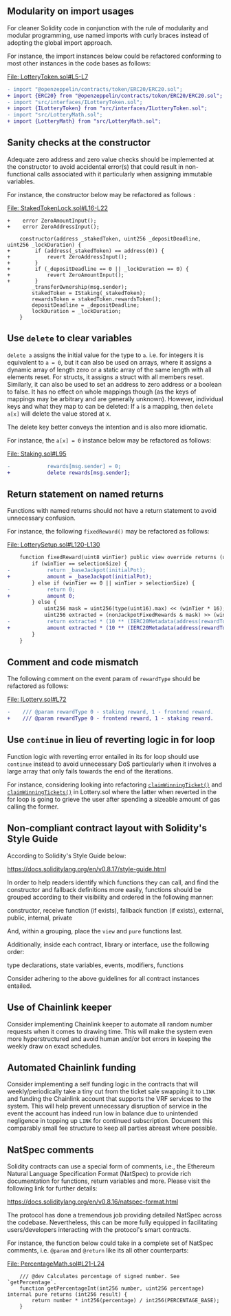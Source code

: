 ## Modularity on import usages
For cleaner Solidity code in conjunction with the rule of modularity and modular programming, use named imports with curly braces instead of adopting the global import approach.

For instance, the import instances below could be refactored conforming to most other instances in the code bases as follows:

[File: LotteryToken.sol#L5-L7](https://github.com/code-423n4/2023-03-wenwin/blob/main/src/LotteryToken.sol#L5-L7)

```diff
- import "@openzeppelin/contracts/token/ERC20/ERC20.sol";
+ import {ERC20} from "@openzeppelin/contracts/token/ERC20/ERC20.sol";
- import "src/interfaces/ILotteryToken.sol";
+ import {ILotteryToken} from "src/interfaces/ILotteryToken.sol";
- import "src/LotteryMath.sol";
+ import {LotteryMath} from "src/LotteryMath.sol";
```
## Sanity checks at the constructor
Adequate zero address and zero value checks should be implemented at the constructor to avoid accidental error(s) that could result in non-functional calls associated with it particularly when assigning immutable variables.

For instance, the constructor below may be refactored as follows  :

[File: StakedTokenLock.sol#L16-L22](https://github.com/code-423n4/2023-03-wenwin/blob/main/src/staking/StakedTokenLock.sol#L16-L22)

```solidity
+    error ZeroAmountInput();
+    error ZeroAddressInput();

    constructor(address _stakedToken, uint256 _depositDeadline, uint256 _lockDuration) {
+        if (address(_stakedToken) == address(0)) {
+            revert ZeroAddressInput();
+        }
+        if (_depositDeadline == 0 || _lockDuration == 0) {
+            revert ZeroAmountInput();
+        }
        _transferOwnership(msg.sender);
        stakedToken = IStaking(_stakedToken);
        rewardsToken = stakedToken.rewardsToken();
        depositDeadline = _depositDeadline;
        lockDuration = _lockDuration;
    }
```
## Use `delete` to clear variables
`delete a` assigns the initial value for the type to `a`. i.e. for integers it is equivalent to `a = 0`, but it can also be used on arrays, where it assigns a dynamic array of length zero or a static array of the same length with all elements reset. For structs, it assigns a struct with all members reset. Similarly, it can also be used to set an address to zero address or a boolean to false. It has no effect on whole mappings though (as the keys of mappings may be arbitrary and are generally unknown). However, individual keys and what they map to can be deleted: If `a` is a mapping, then `delete a[x]` will delete the value stored at x.

The delete key better conveys the intention and is also more idiomatic.

For instance, the `a[x] = 0` instance below may be refactored as follows:

[File: Staking.sol#L95](https://github.com/code-423n4/2023-03-wenwin/blob/main/src/staking/Staking.sol#L95)

```diff
-            rewards[msg.sender] = 0;
+            delete rewards[msg.sender];
```
## Return statement on named returns

Functions with named returns should not have a return statement to avoid unnecessary confusion.

For instance, the following `fixedReward()` may be refactored as follows:

[File: LotterySetup.sol#L120-L130](https://github.com/code-423n4/2023-03-wenwin/blob/main/src/LotterySetup.sol#L120-L130)

```diff
    function fixedReward(uint8 winTier) public view override returns (uint256 amount) {
        if (winTier == selectionSize) {
-            return _baseJackpot(initialPot);
+            amount = _baseJackpot(initialPot);
        } else if (winTier == 0 || winTier > selectionSize) {
-            return 0;
+            amount 0;
        } else {
            uint256 mask = uint256(type(uint16).max) << (winTier * 16);
            uint256 extracted = (nonJackpotFixedRewards & mask) >> (winTier * 16);
-            return extracted * (10 ** (IERC20Metadata(address(rewardToken)).decimals() - 1));
+            amount extracted * (10 ** (IERC20Metadata(address(rewardToken)).decimals() - 1));
        }
    }

```
## Comment and code mismatch
The following comment on the event param of `rewardType` should be refactored as follows:

[File: ILottery.sol#L72](https://github.com/code-423n4/2023-03-wenwin/blob/main/src/interfaces/ILottery.sol#L72)

```diff
-    /// @param rewardType 0 - staking reward, 1 - frontend reward.
+    /// @param rewardType 0 - frontend reward, 1 - staking reward.
```
## Use `continue` in lieu of reverting logic in for loop
Function logic with reverting error entailed in its for loop should use `continue` instead to avoid unnecessary DoS particularly when it involves a large array that only fails towards the end of the iterations.

For instance, considering looking into refactoring [`claimWinningTicket()`](https://github.com/code-423n4/2023-03-wenwin/blob/main/src/Lottery.sol#L170-L176) and [`claimWinningTickets()`](https://github.com/code-423n4/2023-03-wenwin/blob/main/src/Lottery.sol#L263) in Lottery.sol where the latter when reverted in the for loop is going to grieve the user after spending a sizeable amount of gas calling the former.

## Non-compliant contract layout with Solidity's Style Guide
According to Solidity's Style Guide below:

https://docs.soliditylang.org/en/v0.8.17/style-guide.html

In order to help readers identify which functions they can call, and find the constructor and fallback definitions more easily, functions should be grouped according to their visibility and ordered in the following manner:

constructor, receive function (if exists), fallback function (if exists), external, public, internal, private

And, within a grouping, place the `view` and `pure` functions last.

Additionally, inside each contract, library or interface, use the following order:

type declarations, state variables, events, modifiers, functions

Consider adhering to the above guidelines for all contract instances entailed.

## Use of Chainlink keeper
Consider implementing Chainlink keeper to automate all random number requests when it comes to drawing time. This will  make the system even more hyperstructured and avoid human and/or bot errors in keeping the weekly draw on exact schedules.

## Automated Chainlink funding
Consider implementing a self funding logic in the contracts that will weekly/periodically take a tiny cut from the ticket sale swapping it to `LINK` and funding the Chainlink account that supports the VRF services to the system. This will help prevent unnecessary disruption of service in the event the account has indeed run low in balance due to unintended negligence in topping up `LINK` for continued subscription. Document this comparably small fee structure to keep all parties abreast where possible.  

## NatSpec comments   
Solidity contracts can use a special form of comments, i.e., the Ethereum Natural Language Specification Format (NatSpec) to provide rich documentation for functions, return variables and more. Please visit the following link for further details:

https://docs.soliditylang.org/en/v0.8.16/natspec-format.html

The protocol has done a tremendous job providing detailed NatSpec across the codebase. Nevertheless, this can be more fully equipped in facilitating users/developers interacting with the protocol's smart contracts.

For instance, the function below could take in a complete set of NatSpec comments, i.e. `@param` and `@return` like its all other counterparts:

[File: PercentageMath.sol#L21-L24](https://github.com/code-423n4/2023-03-wenwin/blob/main/src/PercentageMath.sol#L21-L24)

```solidity
    /// @dev Calculates percentage of signed number. See `getPercentage`.
    function getPercentageInt(int256 number, uint256 percentage) internal pure returns (int256 result) {
        return number * int256(percentage) / int256(PERCENTAGE_BASE);
    }
```